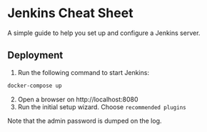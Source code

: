 # Jenkins Cheat Sheet
A simple guide to help you set up and configure a Jenkins server.
## Deployment
1. Run the following command to start Jenkins:
```bash
docker-compose up
```
2. Open a browser on http://localhost:8080
3. Run the initial setup wizard. Choose `recommended plugins`

Note that the admin password is dumped on the log.
